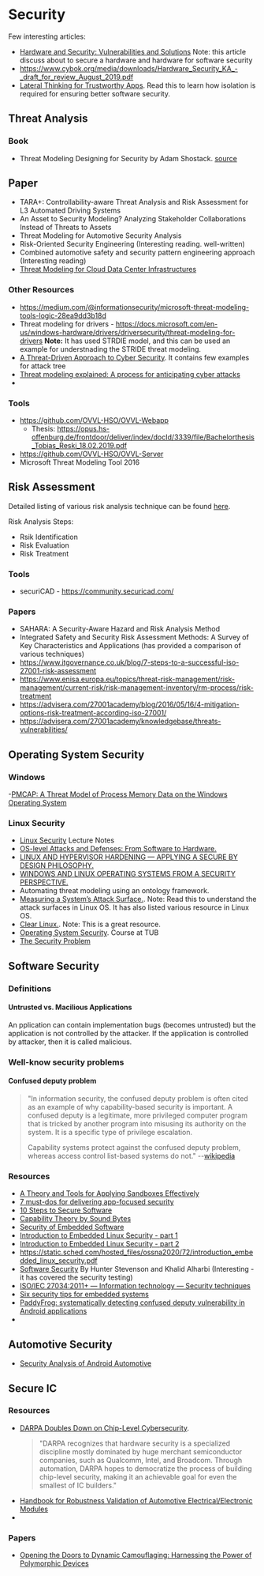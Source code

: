 # Security

Few interesting articles:
- [Hardware and Security: Vulnerabilities and Solutions](https://www2.seas.gwu.edu/~simha/research/HWSecBookChapter12.pdf)
  Note: this article discuss about to secure a hardware and hardware for software security
- https://www.cybok.org/media/downloads/Hardware_Security_KA_-_draft_for_review_August_2019.pdf
- [Lateral Thinking for Trustworthy Apps](https://os.inf.tu-dresden.de/papers_ps/icdcs2017-lateral-thinking.pdf). Read this to learn how isolation is required for ensuring better software security.


## Threat Analysis

### Book
- Threat Modeling Designing for Security by Adam Shostack. [source](https://moodle.ufsc.br/pluginfile.php/2377555/mod_resource/content/2/Threat%20Modeling.pdf)


## Paper

- TARA+: Controllability-aware Threat Analysis and Risk Assessment for L3 Automated Driving Systems
- An Asset to Security Modeling? Analyzing Stakeholder Collaborations Instead of Threats to Assets
- Threat Modeling for Automotive Security Analysis
- Risk-Oriented Security Engineering (Interesting reading. well-written)
- Combined automotive safety and security pattern engineering approach (Interesting reading)
- [Threat Modeling for Cloud Data Center Infrastructures](https://tsapps.nist.gov/publication/get_pdf.cfm?pub_id=921695)



### Other Resources

- https://medium.com/@informationsecurity/microsoft-threat-modeling-tools-logic-28ea9dd3b18d
- Threat modeling for drivers - https://docs.microsoft.com/en-us/windows-hardware/drivers/driversecurity/threat-modeling-for-drivers
  **Note:** It has used STRDIE model, and this can be used an example for understnading the STRIDE threat modeling. 
- [A Threat-Driven Approach to Cyber Security](https://www.lockheedmartin.com/content/dam/lockheed-martin/rms/documents/cyber/LM-White-Paper-Threat-Driven-Approach.pdf). It contains few examples for attack tree
- [Threat modeling explained: A process for anticipating cyber attacks](https://www.csoonline.com/article/3537370/threat-modeling-explained-a-process-for-anticipating-cyber-attacks.html)
- 



### Tools
- https://github.com/OVVL-HSO/OVVL-Webapp
  - Thesis: https://opus.hs-offenburg.de/frontdoor/deliver/index/docId/3339/file/Bachelorthesis_Tobias_Reski_18.02.2019.pdf
- https://github.com/OVVL-HSO/OVVL-Server
- Microsoft Threat Modeling Tool 2016


## Risk Assessment

Detailed listing of various risk analysis technique can be found [here](https://www.nr.no/~abie/RiskAnalysis.htm).

Risk Analysis Steps:
- Rsik Identification
- Risk Evaluation
- Risk Treatment

### Tools
- securiCAD - https://community.securicad.com/

### Papers
- SAHARA: A Security-Aware Hazard and Risk Analysis Method
- Integrated Safety and Security Risk Assessment Methods: A Survey of Key Characteristics and Applications (has provided a comparison of various techniques)
- https://www.itgovernance.co.uk/blog/7-steps-to-a-successful-iso-27001-risk-assessment
- https://www.enisa.europa.eu/topics/threat-risk-management/risk-management/current-risk/risk-management-inventory/rm-process/risk-treatment
- https://advisera.com/27001academy/blog/2016/05/16/4-mitigation-options-risk-treatment-according-iso-27001/
- https://advisera.com/27001academy/knowledgebase/threats-vulnerabilities/

## Operating System Security

### Windows

-[PMCAP: A Threat Model of Process Memory Data on the Windows Operating System](http://downloads.hindawi.com/journals/scn/2017/4621587.pdf)

### Linux Security

- [Linux Security](https://people.eecs.ku.edu/~saiedian/710/Lectures/Readings/12-linux-security.pdf) Lecture Notes
- [OS-level Attacks and Defenses: From Software to Hardware.](https://tuprints.ulb.tu-darmstadt.de/8482/1/gens_diss.pdf)
- [LINUX AND HYPERVISOR HARDENING — APPLYING A SECURE BY DESIGN PHILOSOPHY.](https://www.starlab.io/blog/linux-and-hypervisor-hardening-applying-a-secure-by-design-philosophy)
- [WINDOWS AND LINUX OPERATING SYSTEMS FROM A SECURITY PERSPECTIVE.](https://arxiv.org/ftp/arxiv/papers/1204/1204.0197.pdf)
- Automating threat modeling using an ontology framework. 
- [Measuring a System’s Attack Surface.](https://www.cs.cmu.edu/~wing/publications/tr04-102.pdf). Note: Read this to understand the attack surfaces in Linux OS. It has also listed various resource in Linux OS.
- [Clear Linux.](https://docs.01.org/clearlinux/latest/guides/index.html#clear-linux). Note: This is a great resource.
- [Operating System Security](https://www.ibr.cs.tu-bs.de/courses/ws1920/oss/index.html). Course at TUB
- [The Security Problem](https://www.cs.uic.edu/~jbell/CourseNotes/OperatingSystems/15_Security.html)



## Software Security

### Definitions

#### Untrusted vs. Macilious Applications
An pplication can contain implementation bugs (becomes untrusted) but the application is not controlled by the attacker. If the application is controlled by attacker, then it is called malicious.

### Well-know security problems

#### Confused deputy problem

>"In information security, the confused deputy problem is often cited as an example of why capability-based security is important. A confused deputy is a legitimate, more privileged computer program that is tricked by another program into misusing its authority on the system. It is a specific type of privilege escalation.
>
>Capability systems protect against the confused deputy problem, whereas access control list-based systems do not." --[wikipedia](https://en.wikipedia.org/wiki/Confused_deputy_problem)

### Resources
- [A Theory and Tools for Applying Sandboxes Effectively](http://www.cs.cmu.edu/~mmaass/pdfs/dissertation.pdf)
- [7 must-dos for delivering app-focused security](https://techbeacon.com/security/7-must-dos-delivering-app-focused-security)
- [10 Steps to Secure Software](https://dzone.com/articles/10-steps-to-secure-software)
- [Capability Theory by Sound Bytes](http://cap-lore.com/CapTheory/)
- [Security of Embedded Software](https://www.diva-portal.org/smash/get/diva2:1149047/FULLTEXT01.pdf)
- [Introduction to Embedded Linux Security - part 1](https://embeddedbits.org/introduction-embedded-linux-security-part-1/)
- [Introduction to Embedded Linux Security - part 2](https://embeddedbits.org/introduction-embedded-linux-security-part-2/)
- https://static.sched.com/hosted_files/ossna2020/72/introduction_embedded_linux_security.pdf
- [Software Security](https://www.cs.colorado.edu/~kena/classes/5828/s12/presentation-materials/stevensonhunteralharbikhali.pdf) By Hunter Stevenson and Khalid Alharbi (Interesting - it has covered the security testing)
- [ISO/IEC 27034:2011+ — Information technology — Security techniques](https://www.iso27001security.com/html/27034.html)
- [Six security tips for embedded systems](https://www.rutronik.com/article/detail/News/six-security-tips-for-embedded-systems/)
- [PaddyFrog: systematically detecting confused deputy vulnerability in Android applications](http://lilicoding.github.io/SA3Repo/papers/2015_wu2015paddyfrog.pdf)
- 


## Automotive Security

- [Security Analysis of Android Automotive](https://rtcl.eecs.umich.edu/rtclweb/assets/publications/2020/mert-sae-2020.pdf)

## Secure IC

### Resources
- [DARPA Doubles Down on Chip-Level Cybersecurity](https://www.allaboutcircuits.com/news/darpa-doubles-down-on-chip-level-cybersecurity/).
  >"DARPA recognizes that hardware security is a specialized discipline mostly dominated by huge merchant semiconductor companies, such as Qualcomm, Intel, and Broadcom. Through 
  >automation, DARPA hopes to democratize the process of building chip-level security, making it an achievable goal for even the smallest of IC builders."
- [Handbook for Robustness Validation of Automotive Electrical/Electronic Modules](https://tinyurl.com/y3qvuz84)
- 

### Papers
- [Opening the Doors to Dynamic Camouflaging: Harnessing the Power of Polymorphic Devices](https://arxiv.org/pdf/1811.06012.pdf)


